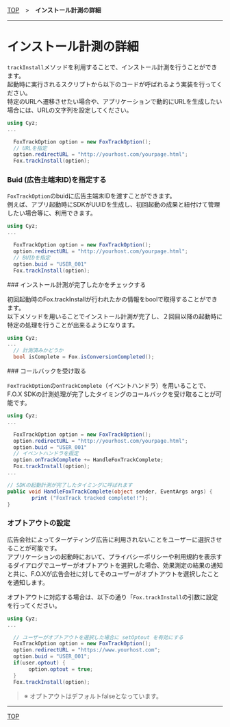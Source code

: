 [TOP](../../README.md)　>　**インストール計測の詳細**

---

# インストール計測の詳細

`trackInstall`メソッドを利用することで、インストール計測を行うことができます。<br>
起動時に実行されるスクリプトから以下のコードが呼ばれるよう実装を行ってください。<br>
特定のURLヘ遷移させたい場合や、アプリケーションで動的にURLを生成したい場合には、URLの文字列を設定してください。

```cs
using Cyz;
...

  FoxTrackOption option = new FoxTrackOption();
  // URLを指定
  option.redirectURL = "http://yourhost.com/yourpage.html";
  Fox.trackInstall(option);
```

### Buid (広告主端末ID)を指定する

`FoxTrackOption`のbuidに広告主端末IDを渡すことができます。<br>例えば、アプリ起動時にSDKがUUIDを生成し、初回起動の成果と紐付けて管理したい場合等に、利用できます。

```cs
using Cyz;
...

  FoxTrackOption option = new FoxTrackOption();
  option.redirectURL = "http://yourhost.com/yourpage.html";
  // BUIDを指定
  option.buid = "USER_001"
  Fox.trackInstall(option);
```

<div id="check_track"></div>
### インストール計測が完了したかをチェックする

初回起動時のFox.trackInstallが行われたかの情報をboolで取得することができます。<br>
以下メソッドを用いることでインストール計測が完了し、２回目以降の起動時に特定の処理を行うことが出来るようになります。

```cs
using Cyz;
...
  // 計測済みかどうか
  bool isComplete = Fox.isConversionCompleted();
```


<div id="receive_callback"></div>
### コールバックを受け取る

`FoxTrackOption`の`onTrackComplete`（イベントハンドラ）を用いることで、F.O.X SDKの計測処理が完了したタイミングのコールバックを受け取ることが可能です。

```cs
using Cyz;
...

  FoxTrackOption option = new FoxTrackOption();
  option.redirectURL = "http://yourhost.com/yourpage.html";
  option.buid = "USER_001"
  // イベントハンドラを指定
  option.onTrackComplete += HandleFoxTrackComplete;
  Fox.trackInstall(option);
...

// SDKの起動計測が完了したタイミングに呼ばれます
public void HandleFoxTrackComplete(object sender, EventArgs args) {
		print ("FoxTrack tracked complete!!");
}
```

### オプトアウトの設定

広告会社によってターゲティング広告に利用されないことをユーザーに選択させることが可能です。<br>アプリケーションの起動時において、プライバシーポリシーや利用規約を表示するダイアログでユーザーがオプトアウトを選択した場合、効果測定の結果の通知と共に、F.O.Xが広告会社に対してそのユーザーがオプトアウトを選択したことを通知します。

オプトアウトに対応する場合は、以下の通り「`Fox.trackInstall`の引数に設定を行ってください。

```cs
using Cyz;
...

  // ユーザーがオプトアウトを選択した場合に setOptout を有効にする
  FoxTrackOption option = new FoxTrackOption();
  option.redirectURL = "https://www.yourhost.com";
  option.buid = "USER_001";
  if(user.optout) {
	   option.optout = true;
  }
  Fox.trackInstall(option);
```

> ※ オプトアウトはデフォルトfalseとなっています。

---
[TOP](../../README.md)
